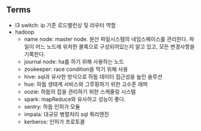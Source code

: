 ## Terms

- l3 switch: ip 기준 로드밸런싱 및 라우터 역할
- hadoop
    - name node: master node. 분산 파일시스템의 네임스페이스를 관리한다. 파일이 어느 노드에 위차한 블록으로 구성되어있는지 알고 있고, 모든 변경사항을 기록한다.
    - journal node: ha를 하기 위해 사용하는 노드
    - zookeeper: race condition을 막기 위해 사용
    - hive: sql과 유사한 방식으로 하둡 데이터 접근성을 높인 솔루션
    - hue: 하둡 생태계 서비스와 그루핑하기 위한 고수준 래퍼
    - oozie: 하둡의 잡을 관리하기 위한 스케줄링 시스템
    - spark: mapReduce와 유사하고 성능이 좋다.
    - sentry: 하둡 인허가 모듈
    - impala: 대규모 병렬처리 sql 쿼리엔진
    - kerberos: 인허가 프로토콜
